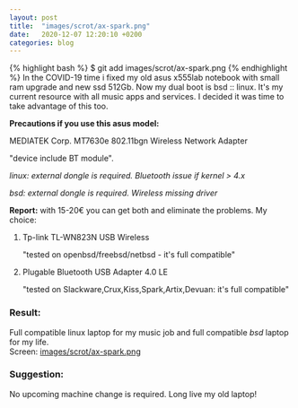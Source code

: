 ```yaml
---
layout: post
title:  "images/scrot/ax-spark.png"
date:   2020-12-07 12:20:10 +0200
categories: blog 
---
```

{% highlight bash %}
$ git add images/scrot/ax-spark.png
{% endhighlight %}
In the COVID-19 time i fixed my old asus x555lab notebook with small ram upgrade and new ssd 512Gb. Now my dual boot is bsd :: linux. It's my current resource with all music apps and services. I decided it was time to take advantage of this too.

**Precautions if you use this asus model:**

MEDIATEK Corp. MT7630e 802.11bgn Wireless Network Adapter 

"device include BT module".

*linux: external dongle is required. Bluetooth issue if kernel > 4.x*

*bsd: external dongle is required.  Wireless missing driver*

**Report:** with 15-20€ you can get both and eliminate the problems. 
My  choice:

1. Tp-link TL-WN823N USB Wireless 
   
   "tested on openbsd/freebsd/netbsd - it's full compatible"

2. Plugable Bluetooth USB Adapter 4.0 LE 
   
   "tested on Slackware,Crux,Kiss,Spark,Artix,Devuan: it's full compatible" 
   
### Result:
Full compatible linux laptop for my music job and full compatible _bsd_ laptop for my life.  
Screen: [images/scrot/ax-spark.png](https://aicsx.github.io/ax/images/scrot/ax-spark.png)
### Suggestion:
No upcoming machine change is required. Long live my old laptop!
